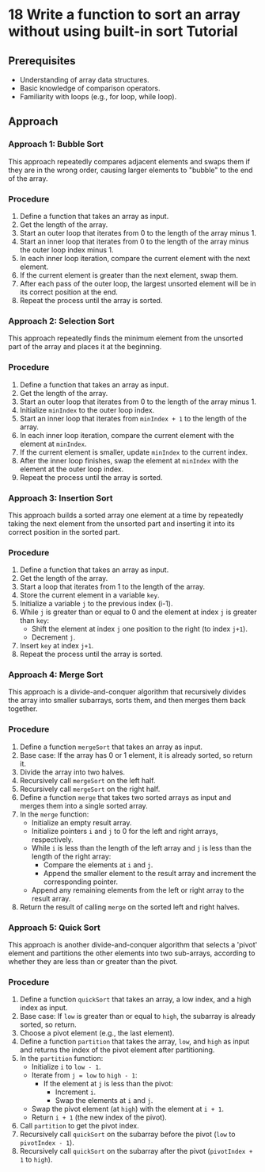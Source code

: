# 18 Write a function to sort an array without using built-in sort Tutorial

## Prerequisites

*   Understanding of array data structures.
*   Basic knowledge of comparison operators.
*   Familiarity with loops (e.g., for loop, while loop).

## Approach

### Approach 1: Bubble Sort

This approach repeatedly compares adjacent elements and swaps them if they are in the wrong order, causing larger elements to "bubble" to the end of the array.

### Procedure

1. Define a function that takes an array as input.
2. Get the length of the array.
3. Start an outer loop that iterates from 0 to the length of the array minus 1.
4. Start an inner loop that iterates from 0 to the length of the array minus the outer loop index minus 1.
5. In each inner loop iteration, compare the current element with the next element.
6. If the current element is greater than the next element, swap them.
7. After each pass of the outer loop, the largest unsorted element will be in its correct position at the end.
8. Repeat the process until the array is sorted.

### Approach 2: Selection Sort

This approach repeatedly finds the minimum element from the unsorted part of the array and places it at the beginning.

### Procedure

1. Define a function that takes an array as input.
2. Get the length of the array.
3. Start an outer loop that iterates from 0 to the length of the array minus 1.
4. Initialize `minIndex` to the outer loop index.
5. Start an inner loop that iterates from `minIndex + 1` to the length of the array.
6. In each inner loop iteration, compare the current element with the element at `minIndex`.
7. If the current element is smaller, update `minIndex` to the current index.
8. After the inner loop finishes, swap the element at `minIndex` with the element at the outer loop index.
9. Repeat the process until the array is sorted.

### Approach 3: Insertion Sort

This approach builds a sorted array one element at a time by repeatedly taking the next element from the unsorted part and inserting it into its correct position in the sorted part.

### Procedure

1. Define a function that takes an array as input.
2. Get the length of the array.
3. Start a loop that iterates from 1 to the length of the array.
4. Store the current element in a variable `key`.
5. Initialize a variable `j` to the previous index (i-1).
6. While `j` is greater than or equal to 0 and the element at index `j` is greater than `key`:
    *   Shift the element at index `j` one position to the right (to index `j+1`).
    *   Decrement `j`.
7. Insert `key` at index `j+1`.
8. Repeat the process until the array is sorted.

### Approach 4: Merge Sort

This approach is a divide-and-conquer algorithm that recursively divides the array into smaller subarrays, sorts them, and then merges them back together.

### Procedure

1. Define a function `mergeSort` that takes an array as input.
2. Base case: If the array has 0 or 1 element, it is already sorted, so return it.
3. Divide the array into two halves.
4. Recursively call `mergeSort` on the left half.
5. Recursively call `mergeSort` on the right half.
6. Define a function `merge` that takes two sorted arrays as input and merges them into a single sorted array.
7. In the `merge` function:
    *   Initialize an empty result array.
    *   Initialize pointers `i` and `j` to 0 for the left and right arrays, respectively.
    *   While `i` is less than the length of the left array and `j` is less than the length of the right array:
        *   Compare the elements at `i` and `j`.
        *   Append the smaller element to the result array and increment the corresponding pointer.
    *   Append any remaining elements from the left or right array to the result array.
8. Return the result of calling `merge` on the sorted left and right halves.

### Approach 5: Quick Sort

This approach is another divide-and-conquer algorithm that selects a 'pivot' element and partitions the other elements into two sub-arrays, according to whether they are less than or greater than the pivot.

### Procedure

1. Define a function `quickSort` that takes an array, a low index, and a high index as input.
2. Base case: If `low` is greater than or equal to `high`, the subarray is already sorted, so return.
3. Choose a pivot element (e.g., the last element).
4. Define a function `partition` that takes the array, `low`, and `high` as input and returns the index of the pivot element after partitioning.
5. In the `partition` function:
    *   Initialize `i` to `low - 1`.
    *   Iterate from `j = low` to `high - 1`:
        *   If the element at `j` is less than the pivot:
            *   Increment `i`.
            *   Swap the elements at `i` and `j`.
    *   Swap the pivot element (at `high`) with the element at `i + 1`.
    *   Return `i + 1` (the new index of the pivot).
6. Call `partition` to get the pivot index.
7. Recursively call `quickSort` on the subarray before the pivot (`low` to `pivotIndex - 1`).
8. Recursively call `quickSort` on the subarray after the pivot (`pivotIndex + 1` to `high`).

